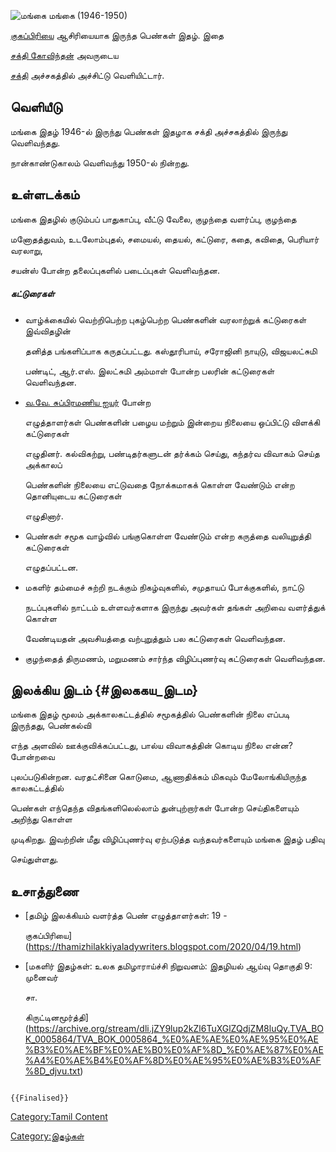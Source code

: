 ![மங்கை](மங்கை.jpg "மங்கை") மங்கை (1946-1950)
[குகப்பிரியை](குகப்பிரியை "wikilink") ஆசிரியையாக இருந்த பெண்கள் இதழ். இதை
[சக்தி கோவிந்தன்](வை._கோவிந்தன் "wikilink") அவருடைய
[சக்தி](சக்தி_(இதழ்) "wikilink") அச்சகத்தில் அச்சிட்டு வெளியிட்டார்.

## வெளியீடு

மங்கை இதழ் 1946-ல் இருந்து பெண்கள் இதழாக சக்தி அச்சகத்தில் இருந்து வெளிவந்தது.
நான்காண்டுகாலம் வெளிவந்து 1950-ல் நின்றது.

## உள்ளடக்கம்

மங்கை இதழில் குடும்பப் பாதுகாப்பு, வீட்டு வேலை, குழந்தை வளர்ப்பு, குழந்தை
மனோதத்துவம், உடலோம்புதல், சமையல், தையல், கட்டுரை, கதை, கவிதை, பெரியார் வரலாறு,
சயன்ஸ் போன்ற தலைப்புகளில் படைப்புகள் வெளிவந்தன.

##### கட்டுரைகள்

-   வாழ்க்கையில் வெற்றிபெற்ற புகழ்பெற்ற பெண்களின் வரலாற்றுக் கட்டுரைகள் இவ்விதழின்
    தனித்த பங்களிப்பாக கருதப்பட்டது. கஸ்தூரிபாய், சரோஜினி நாயுடு, விஜயலட்சுமி
    பண்டிட், ஆர்.எஸ். இலட்சுமி அம்மாள் போன்ற பலரின் கட்டுரைகள் வெளிவந்தன.
-   [வ.வே. சுப்பிரமணிய ஐயர்](வ.வே._சுப்ரமணிய_ஐயர் "wikilink") போன்ற
    எழுத்தாளர்கள் பெண்களின் பழைய மற்றும் இன்றைய நிலையை ஒப்பிட்டு விளக்கி கட்டுரைகள்
    எழுதினர். கல்விகற்று, பண்டிதர்களுடன் தர்க்கம் செய்து, கந்தர்வ விவாகம் செய்த அக்காலப்
    பெண்களின் நிலையை எட்டுவதை நோக்கமாகக் கொள்ள வேண்டும் என்ற தொனியுடைய கட்டுரைகள்
    எழுதினார்.
-   பெண்கள் சமூக வாழ்வில் பங்குகொள்ள வேண்டும் என்ற கருத்தை வலியுறுத்தி கட்டுரைகள்
    எழுதப்பட்டன.
-   மகளிர் தம்மைச் சுற்றி நடக்கும் நிகழ்வுகளில், சமுதாயப் போக்குகளில், நாட்டு
    நடப்புகளில் நாட்டம் உள்ளவர்களாக இருந்து அவர்கள் தங்கள் அறிவை வளர்த்துக் கொள்ள
    வேண்டியதன் அவசியத்தை வற்புறுத்தும் பல கட்டுரைகள் வெளிவந்தன.
-   குழந்தைத் திருமணம், மறுமணம் சார்ந்த விழிப்புணர்வு கட்டுரைகள் வெளிவந்தன.

## இலக்கிய இடம் {#இலககய_இடம}

மங்கை இதழ் மூலம் அக்காலகட்டத்தில் சமூகத்தில் பெண்களின் நிலை எப்படி இருந்தது, பெண்கல்வி
எந்த அளவில் ஊக்குவிக்கப்பட்டது, பால்ய விவாகத்தின் கொடிய நிலை என்ன? போன்றவை
புலப்படுகின்றன. வரதட்சினை கொடுமை, ஆணாதிக்கம் மிகவும் மேலோங்கியிருந்த காலகட்டத்தில்
பெண்கள் எந்தெந்த விதங்களிலெல்லாம் துன்புற்றார்கள் போன்ற செய்திகளையும் அறிந்து கொள்ள
முடிகிறது. இவற்றின் மீது விழிப்புணர்வு ஏற்படுத்த வந்தவர்களையும் மங்கை இதழ் பதிவு
செய்துள்ளது.

## உசாத்துணை

-   [தமிழ் இலக்கியம் வளர்த்த பெண் எழுத்தாளர்கள்: 19 -
    குகப்பிரியை](https://thamizhilakkiyaladywriters.blogspot.com/2020/04/19.html)
-   [மகளிர் இதழ்கள்: உலக தமிழாராய்ச்சி நிறுவனம்: இதழியல் ஆய்வு தொகுதி 9: முனைவர்
    சா.
    கிருட்டினமூர்த்தி](https://archive.org/stream/dli.jZY9lup2kZl6TuXGlZQdjZM8luQy.TVA_BOK_0005864/TVA_BOK_0005864_%E0%AE%AE%E0%AE%95%E0%AE%B3%E0%AE%BF%E0%AE%B0%E0%AF%8D_%E0%AE%87%E0%AE%A4%E0%AE%B4%E0%AF%8D%E0%AE%95%E0%AE%B3%E0%AF%8D_djvu.txt)

```{=mediawiki}
{{Finalised}}
```
[Category:Tamil Content](Category:Tamil_Content "wikilink")
[Category:இதழ்கள்](Category:இதழ்கள் "wikilink")
